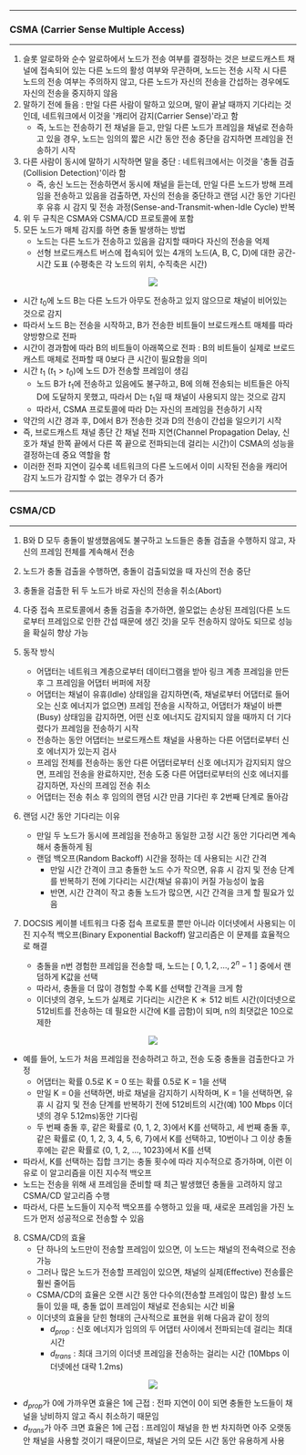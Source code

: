 -----
### CSMA (Carrier Sense Multiple Access)
-----
1. 슬롯 알로하와 순수 알로하에서 노드가 전송 여부를 결정하는 것은 브로드캐스트 채널에 접속되어 있는 다른 노드의 활성 여부와 무관하며, 노드는 전송 시작 시 다른 노드의 전송 여부는 주의하지 않고, 다른 노드가 자신의 전송을 간섭하는 경우에도 자신의 전송을 중지하지 않음
2. 말하기 전에 들음 : 만일 다른 사람이 말하고 있으며, 말이 끝날 때까지 기다리는 것인데, 네트워크에서 이것을 '캐리어 감지(Carrier Sense)'라고 함
    - 즉, 노드는 전송하기 전 채널을 듣고, 만일 다른 노드가 프레임을 채널로 전송하고 있을 경우, 노드는 임의의 짧은 시간 동안 전송 중단을 감지하면 프레임을 전송하기 시작
3. 다른 사람이 동시에 말하기 시작하면 말을 중단 : 네트워크에서는 이것을 '충돌 검출(Collision Detection)'이라 함
    - 즉, 송신 노드는 전송하면서 동시에 채널을 듣는데, 만일 다른 노드가 방해 프레임을 전송하고 있음을 검출하면, 자신의 전송을 중단하고 랜덤 시간 동안 기다린 후 유휴 시 감지 및 전송 과정(Sense-and-Transmit-when-Idle Cycle) 반복
4. 위 두 규칙은 CSMA와 CSMA/CD 프로토콜에 포함
5. 모든 노드가 매체 감지를 하면 충돌 발생하는 방법
   - 노드는 다른 노드가 전송하고 있음을 감지할 때마다 자신의 전송을 억제
   - 선형 브로드캐스트 버스에 접속되어 있는 4개의 노드(A, B, C, D)에 대한 공간-시간 도표 (수평축은 각 노드의 위치, 수직축은 시간)
<div align="center">
<img src="https://github.com/user-attachments/assets/8ea81d6a-1ff5-48b3-b4ab-de26a64382f4">
</div>

   - 시간 $t_{0}$에 노드 B는 다른 노드가 아무도 전송하고 있지 않으므로 채널이 비어있는 것으로 감지
   - 따라서 노드 B는 전송을 시작하고, B가 전송한 비트들이 브로드캐스트 매체를 따라 양방향으로 전파
   - 시간이 경과함에 따라 B의 비트들이 아래쪽으로 전파 : B의 비트들이 실제로 브로드캐스트 매체로 전파할 때 0보다 큰 시간이 필요함을 의미
   - 시간 $t_{1}$ ($t_{1} > t_{0}$)에 노드 D가 전송할 프레임이 생김
     + 노드 B가 $t_{1}$에 전송하고 있음에도 불구하고, B에 의해 전송되는 비트들은 아직 D에 도달하지 못했고, 따라서 D는 $t_{1}$일 때 채널이 사용되지 않는 것으로 감지
     + 따라서, CSMA 프로토콜에 따라 D는 자신의 프레임을 전송하기 시작
   - 약간의 시간 경과 후, D에서 B가 전송한 것과 D의 전송이 간섭을 일으키기 시작
   - 즉, 브로드캐스트 채널 종단 간 채널 전파 지연(Channel Propagation Delay, 신호가 채널 한쪽 끝에서 다른 쪽 끝으로 전파되는데 걸리는 시간)이 CSMA의 성능을 결정하는데 중요 역할을 함
   - 이러한 전파 지연이 길수록 네트워크의 다른 노드에서 이미 시작된 전송을 캐리어 감지 노드가 감지할 수 없는 경우가 더 증가

-----
### CSMA/CD
-----
1. B와 D 모두 충돌이 발생했음에도 불구하고 노드들은 충돌 검출을 수행하지 않고, 자신의 프레임 전체를 계속해서 전송
2. 노드가 충돌 검출을 수행하면, 충돌이 검출되었을 때 자신의 전송 중단
3. 충돌을 검출한 뒤 두 노드가 바로 자신의 전송을 취소(Abort)
4. 다중 접속 프로토콜에서 충돌 검출을 추가하면, 쓸모없는 손상된 프레임(다른 노드로부터 프레임으로 인한 간섭 때문에 생긴 것)을 모두 전송하지 않아도 되므로 성능을 확실히 향상 가능
5. 동작 방식
   - 어댑터는 네트워크 계층으로부터 데이터그램을 받아 링크 계층 프레임을 만든 후 그 프레임을 어댑터 버퍼에 저장
   - 어댑터는 채널이 유휴(Idle) 상태임을 감지하면(즉, 채널로부터 어댑터로 들어오는 신호 에너지가 없으면) 프레임 전송을 시작하고, 어댑터가 채널이 바쁜(Busy) 상태임을 감지하면, 어떤 신호 에너지도 감지되지 않을 때까지 더 기다렸다가 프레임을 전송하기 시작
   - 전송하는 동안 어댑터는 브로드캐스트 채널을 사용하는 다른 어댑터로부터 신호 에너지가 있는지 검사
   - 프레임 전체를 전송하는 동안 다른 어댑터로부터 신호 에너지가 감지되지 않으면, 프레임 전송을 완료하지만, 전송 도중 다른 어댑터로부터의 신호 에너지를 감지하면, 자신의 프레임 전송 취소
   - 어댑터는 전송 취소 후 임의의 랜덤 시간 만큼 기다린 후 2번째 단계로 돌아감

6. 랜덤 시간 동안 기다리는 이유
   - 만일 두 노드가 동시에 프레임을 전송하고 동일한 고정 시간 동안 기다리면 계속해서 충돌하게 됨
   - 랜덤 백오프(Random Backoff) 시간을 정하는 데 사용되는 시간 간격
     + 만일 시간 간격이 크고 충돌한 노드 수가 작으면, 유휴 시 감지 및 전송 단계를 반복하기 전에 기다리는 시간(채널 유휴)이 커질 가능성이 높음
     + 반면, 시간 간격이 작고 충돌 노드가 많으면, 시간 간격을 크게 할 필요가 있음

7. DOCSIS 케이블 네트워크 다중 접속 프로토콜 뿐만 아니라 이더넷에서 사용되는 이진 지수적 백오프(Binary Exponential Backoff) 알고리즘은 이 문제를 효율적으로 해결
   - 충돌을 n번 경험한 프레임을 전송할 때, 노드는 [ $0, 1, 2, ..., 2^{n} - 1$ ] 중에서 랜덤하게 K값을 선택
   - 따라서, 충돌을 더 많이 경험할 수록 K를 선택할 간격을 크게 함
   - 이더넷의 경우, 노드가 실제로 기다리는 시간은 K ＊ 512 비트 시간(이더넷으로 512비트를 전송하는 데 필요한 시간에 K를 곱함)이 되며, n의 최댓값은 10으로 제한
<div align="center">
<img src="https://github.com/user-attachments/assets/37a96571-3ad9-420e-b8b2-5d6297330cb0">
</div>

   - 예를 들어, 노드가 처음 프레임을 전송하려고 하고, 전송 도중 충돌을 검출한다고 가정
     + 어댑터는 확률 0.5로 K = 0 또는 확률 0.5로 K = 1을 선택
     + 만일 K = 0을 선택하면, 바로 채널을 감지하기 시작하며, K = 1을 선택하면, 유휴 시 감지 및 전송 단계를 반복하기 전에 512비트의 시간(예) 100 Mbps 이더넷의 경우 5.12ms)동안 기다림
     + 두 번째 충돌 후, 같은 확률로 {0, 1, 2, 3}에서 K를 선택하고, 세 번째 충돌 후, 같은 확률로 {0, 1, 2, 3, 4, 5, 6, 7}에서 K를 선택하고, 10번이나 그 이상 충돌 후에는 같은 확률로 {0, 1, 2, ..., 1023}에서 K를 선택
   - 따라서, K를 선택하는 집합 크기는 충돌 횟수에 따라 지수적으로 증가하며, 이런 이유로 이 알고리즘을 이진 지수적 백오프
   - 노드는 전송을 위해 새 프레임을 준비할 때 최근 발생했던 충돌을 고려하지 않고 CSMA/CD 알고리즘 수행
   - 따라서, 다른 노드들이 지수적 백오프를 수행하고 있을 때, 새로운 프레임을 가진 노드가 먼저 성공적으로 전송할 수 있음

8. CSMA/CD의 효율
   - 단 하나의 노드만이 전송할 프레임이 있으면, 이 노드는 채널의 전속력으로 전송 가능
   - 그러나 많은 노드가 전송할 프레임이 있으면, 채널의 실제(Effective) 전송률은 훨씬 줄어듬
   - CSMA/CD의 효율은 오랜 시간 동안 다수의(전송할 프레임이 많은) 활성 노드들이 있을 때, 충돌 없이 프레임이 채널로 전송되는 시간 비율
   - 이더넷의 효율을 닫힌 형태의 근사적으로 표현을 위해 다음과 같이 정의
     + $d_{prop}$ : 신호 에너지가 임의의 두 어댑터 사이에서 전파되는데 걸리는 최대 시간
     + $d_{trans}$ : 최대 크기의 이더넷 프레임을 전송하는 걸리는 시간 (10Mbps 이더넷에선 대략 1.2ms)
<div align="center">
<img src="https://github.com/user-attachments/assets/df3acae0-a0e8-4597-986f-50d745d144c6">
</div>  

   - $d_{prop}$가 0에 가까우면 효율은 1에 근접 : 전파 지연이 0이 되면 충돌한 노드들이 채널을 낭비하지 않고 즉시 취소하기 때문임
   - $d_{trans}$가 아주 크면 효율은 1에 근접 : 프레임이 채널을 한 번 차지하면 아주 오랫동안 채널을 사용할 것이기 때문이므로, 채널은 거의 모든 시간 동안 유용하게 사용
